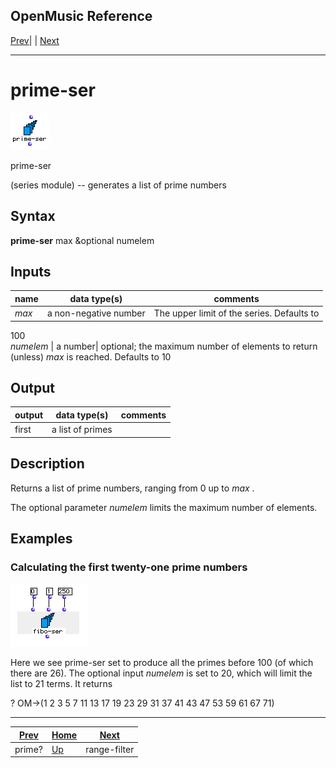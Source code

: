 OpenMusic Reference  
---  
[Prev](prime)| | [Next](range-filter)  
  
* * *

# prime-ser

![](figures/functions/series/prime-ser.png)

  
  
prime-ser  
  
(series module) \-- generates a list of prime numbers  

## Syntax

   **prime-ser**  max &optional numelem  

## Inputs

name| data type(s)| comments  
---|---|---  
  _max_ |  a non-negative number| The upper limit of the series. Defaults to
100  
  _numelem_ |  a number| optional; the maximum number of elements to return
(unless)  _max_  is reached. Defaults to 10  
  
## Output

output| data type(s)| comments  
---|---|---  
first| a list of primes|  
  
## Description

Returns a list of prime numbers, ranging from 0 up to  _max_ .

The optional parameter  _numelem_  limits the maximum number of elements.

## Examples

### Calculating the first twenty-one prime numbers

![](figures/functions/series/fibo-serEX1.png)

Here we see  prime-ser  set to produce all the primes before 100 (of which
there are 26). The optional input  _numelem_  is set to 20, which will limit
the list to 21 terms. It returns

 ? OM->(1 2 3 5 7 11 13 17 19 23 29 31 37 41 43 47 53 59 61 67 71) 

* * *

[Prev](prime)| [Home](index)| [Next](range-filter)  
---|---|---  
prime?| [Up](funcref.main)| range-filter

